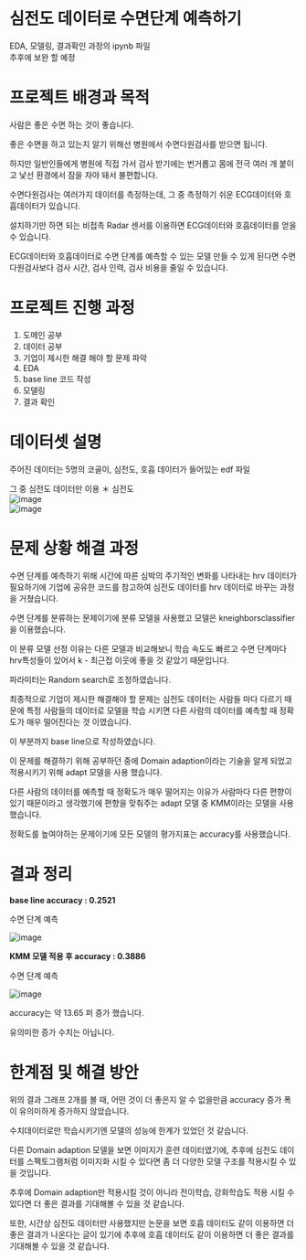 # 심전도 데이터로 수면단계 예측하기
EDA, 모델링, 결과확인 과정의 ipynb 파일
</br>
추후에 보완 할 예정
# 프로젝트 배경과 목적
사람은 좋은 수면 하는 것이 좋습니다.

좋은 수면을 하고 있는지 알기 위해선 병원에서 수면다원검사를 받으면 됩니다.

하지만 일반인들에게 병원에 직접 가서 검사 받기에는 번거롭고 몸에 전극 여러 개 붙이고 낯선 환경에서 잠을 자야 돼서 불편합니다.

수면다원검사는 여러가지 데이터를 측정하는데, 그 중 측정하기 쉬운 ECG데이터와 호흡데이터가 있습니다.

설치하기만 하면 되는 비접촉 Radar 센서를 이용하면 ECG데이터와 호흡데이터를 얻을 수 있습니다.

ECG데이터와 호흡데이터로 수면 단계를 예측할 수 있는 모델 만들 수 있게 된다면 수면다원검사보다 검사 시간, 검사 인력, 검사 비용을 줄일 수 있습니다.

# 프로젝트 진행 과정
1. 도메인 공부
2. 데이터 공부
3. 기업이 제시한 해결 해야 할 문제 파악
4. EDA
5. base line 코드 작성
6. 모델링
7. 결과 확인
# 데이터셋 설명
주어진 데이터는 5명의 코골이, 심전도, 호흡 데이터가 들어있는 edf 파일

그 중 심전도 데이터만 이용
＊ 심전도
</br>
![image](https://user-images.githubusercontent.com/97713997/193465318-53627ae0-587a-4e7e-9f6b-bec68c7443d0.png)
</br>
![image](https://user-images.githubusercontent.com/97713997/193465423-f12de357-83a5-4e0c-a6f0-7ab70ef57ebc.png)
</br>
# 문제 상황 해결 과정
수면 단계를 예측하기 위해 시간에 따른 심박의 주기적인 변화를 나타내는 hrv 데이터가 필요하기에 기업에 공유한 코드를 참고하여 심전도 데이터를 hrv 데이터로 바꾸는 과정을 거쳤습니다.

수면 단계를 분류하는 문제이기에 분류 모델을 사용했고 모델은 kneighborsclassifier을 이용했습니다.

이 분류 모델 선정 이유는 다른 모델과 비교해보니 학습 속도도 빠르고 수면 단계마다 hrv특성들이 있어서 k - 최근접 이웃에 좋을 것 같았기 때문입니다.

파라미터는 Random search로 조정하였습니다.

최종적으로 기업이 제시한 해결해야 할 문제는 심전도 데이터는 사람들 마다 다르기 때문에 특정 사람들의 데이터로 모델을 학습 시키면 다른 사람의 데이터를 예측할 때 정확도가 매우 떨어진다는 것 이였습니다.

이 부분까지 base line으로 작성하였습니다.

이 문제를 해결하기 위해 공부하던 중에 Domain adaption이라는 기술을 알게 되었고 적용시키기 위해 adapt 모델을 사용 했습니다.

다른 사람의 데이터를 예측할 때 정확도가 매우 떨어지는 이유가 사람마다 다른 편향이 있기 때문이라고 생각했기에 편향을 맞춰주는 adapt 모델 중 KMM이라는 모델을 사용했습니다.

정확도를 높여야하는 문제이기에 모든 모델의 평가지표는 accuracy를 사용했습니다.

# 결과 정리
**base line accuracy : 0.2521**

수면 단계 예측

![image](https://user-images.githubusercontent.com/97713997/193465607-d0a36332-efa7-4f60-a4a2-0a3d1c9dfc33.png)

**KMM 모델 적용 후 accuracy : 0.3886**

수면 단계 예측

![image](https://user-images.githubusercontent.com/97713997/193465635-6353de95-289e-47b2-8e3b-da6ba1958b7e.png)

accuracy는 약 13.65 퍼 증가 했습니다.

유의미한 증가 수치는 아닙니다.

# 한계점 및 해결 방안
위의 결과 그래프 2개를 볼 때, 어떤 것이 더 좋은지 알 수 없을만큼 accuracy 증가 폭이 유의미하게 증가하지 않았습니다.

수치데이터로만 학습시키기엔 모델의 성능에 한계가 있었던 것 같습니다.

다른 Domain adaption 모델을 보면 이미지가 훈련 데이터였기에, 추후에 심전도 데이터를 스펙토그램처럼 이미지화 시킬 수 있다면 좀 더 다양한 모델 구조를 적용시킬 수 있을 것입니다.

추후에 Domain adaption만 적용시킬 것이 아니라 전이학습, 강화학습도 적용 시킬 수 있다면 더 좋은 결과를 기대해볼 수 있을 것 같습니다.

또한, 시간상 심전도 데이터만 사용했지만 논문을 보면 호흡 데이터도 같이 이용하면 더 좋은 결과가 나온다는 글이 있기에 추후에 호흡 데이터도 같이 이용하면 더 좋은 결과를 기대해볼 수 있을 것 같습니다.



